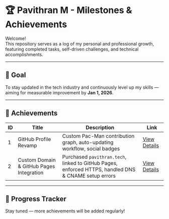 # 🏆 Pavithran M - Milestones & Achievements

Welcome!  
This repository serves as a log of my personal and professional growth, featuring completed tasks, self-driven challenges, and technical accomplishments.

---

## 🎯 Goal
To stay updated in the tech industry and continuously level up my skills — aiming for measurable improvement by **Jan 1, 2026**.

---

## 📌 Achievements

| ID | Title | Description | Link |
|----|-------|-------------|------|
| 1  | GitHub Profile Revamp | Custom Pac-Man contribution graph, auto-updating workflow, social badges | [View Details](./achievements/achievement-1-github-profile.md) |
| 2  | Custom Domain & GitHub Pages Integration | Purchased `pavithran.tech`, linked to GitHub Pages, enforced HTTPS, handled DNS & CNAME setup errors | [View Details](./achievements/achievement-2-github-profile.md) |

---

## 📅 Progress Tracker

Stay tuned — more achievements will be added regularly!

